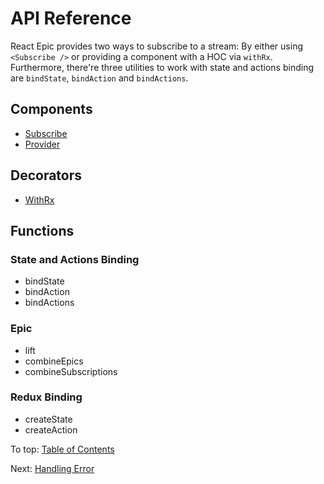 # API Reference

React Epic provides two ways to subscribe to a stream: By either using `<Subscribe />` or providing a component with a HOC via `withRx`. Furthermore, there're three utilities to work with state and actions binding are `bindState`, `bindAction` and `bindActions`.

## Components

- [Subscribe](./api/Subscribe.md)
- [Provider](./api/Provider.md)

## Decorators

- [WithRx](./api/WithRx.md)

## Functions

### State and Actions Binding

- bindState
- bindAction
- bindActions

### Epic

- lift
- combineEpics
- combineSubscriptions

### Redux Binding

- createState
- createAction

To top: [Table of Contents](Wiki.md)

Next: [Handling Error](HandlingError.md)
